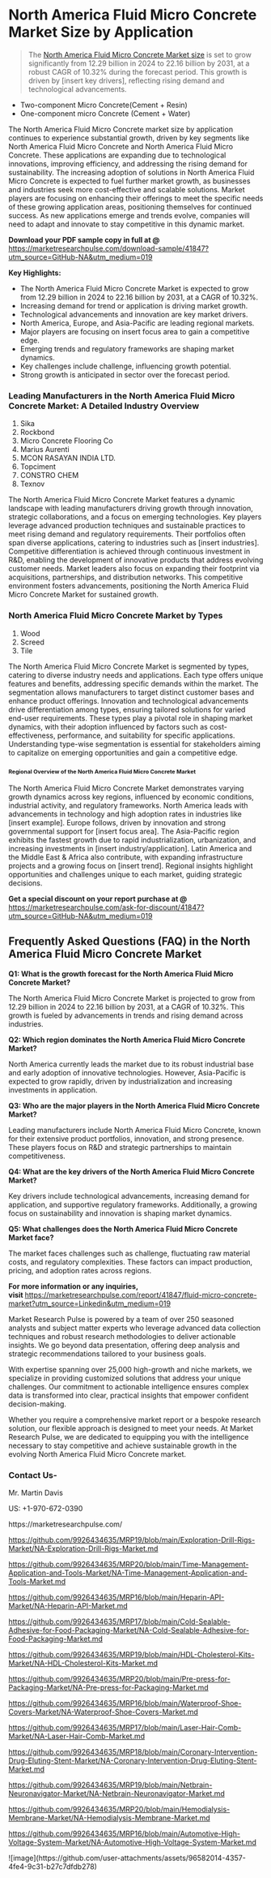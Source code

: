 <h1>North America Fluid Micro Concrete Market&nbsp;Size by Application</h1><blockquote><p>The <a href="https://marketresearchpulse.com/download-sample/41847?utm_source=GitHub-NA&amp;utm_medium=019">North America Fluid Micro Concrete Market size</a> is set to grow significantly from 12.29 billion in 2024 to 22.16 billion by 2031, at a robust CAGR of 10.32% during the forecast period. This growth is driven by [insert key drivers], reflecting rising demand and technological advancements.</p></blockquote><ul><li>Two-component Micro Concrete(Cement + Resin)<li> One-component micro Concrete (Cement + Water)</li></ul><p>The North America Fluid Micro Concrete market size by application continues to experience substantial growth, driven by key segments like North America Fluid Micro Concrete and North America Fluid Micro Concrete. These applications are expanding due to technological innovations, improving efficiency, and addressing the rising demand for sustainability. The increasing adoption of solutions in North America Fluid Micro Concrete is expected to fuel further market growth, as businesses and industries seek more cost-effective and scalable solutions. Market players are focusing on enhancing their offerings to meet the specific needs of these growing application areas, positioning themselves for continued success. As new applications emerge and trends evolve, companies will need to adapt and innovate to stay competitive in this dynamic market.</p><p><strong>Download your PDF sample copy in full at @ </strong><a href="https://marketresearchpulse.com/download-sample/41847?utm_source=GitHub-NA&amp;utm_medium=019">https://marketresearchpulse.com/download-sample/41847?utm_source=GitHub-NA&amp;utm_medium=019</a></p><p><strong>Key Highlights: </strong></p><ul><li>The North America Fluid Micro Concrete Market is expected to grow from 12.29 billion in 2024 to 22.16 billion by 2031, at a CAGR of 10.32%.</li><li>Increasing demand for trend or application is driving market growth.</li><li>Technological advancements and innovation are key market drivers.</li><li>North America, Europe, and Asia-Pacific are leading regional markets.</li><li>Major players are focusing on insert focus area to gain a competitive edge.</li><li>Emerging trends and regulatory frameworks are shaping market dynamics.</li><li>Key challenges include challenge, influencing growth potential.</li><li>Strong growth is anticipated in sector over the forecast period.</li></ul><h3>Leading Manufacturers in the North America Fluid Micro Concrete Market: A Detailed Industry Overview</h3><ol><li>Sika</li><li>Rockbond</li><li>Micro Concrete Flooring Co</li><li>Marius Aurenti</li><li>MCON RASAYAN INDIA LTD.</li><li>Topciment</li><li>CONSTRO CHEM</li><li>Texnov</li></ol><div class="flex max-w-full flex-col flex-grow"><div class="min-h-8 text-message flex w-full flex-col items-end gap-2 whitespace-normal break-words [.text-message+&amp;]:mt-5" dir="auto" data-message-author-role="assistant" data-message-id="fd8432e4-4910-450d-b182-61b7bfb0a01f" data-message-model-slug="gpt-4o"><div class="flex w-full flex-col gap-1 empty:hidden first:pt-[3px]"><div class="markdown prose w-full break-words dark:prose-invert light"><p>The North America Fluid Micro Concrete Market features a dynamic landscape with leading manufacturers driving growth through innovation, strategic collaborations, and a focus on emerging technologies. Key players leverage advanced production techniques and sustainable practices to meet rising demand and regulatory requirements. Their portfolios often span diverse applications, catering to industries such as [insert industries]. Competitive differentiation is achieved through continuous investment in R&amp;D, enabling the development of innovative products that address evolving customer needs. Market leaders also focus on expanding their footprint via acquisitions, partnerships, and distribution networks. This competitive environment fosters advancements, positioning the North America Fluid Micro Concrete Market for sustained growth.</p></div></div></div></div><h3>North America Fluid Micro Concrete Market by Types</h3><ol><li>Wood<li> Screed<li> Tile</li></ol><div class="flex max-w-full flex-col flex-grow"><div class="min-h-8 text-message flex w-full flex-col items-end gap-2 whitespace-normal break-words [.text-message+&amp;]:mt-5" dir="auto" data-message-author-role="assistant" data-message-id="084470be-0bb7-4664-bddf-5156b4f41249" data-message-model-slug="gpt-4o-mini"><div class="flex w-full flex-col gap-1 empty:hidden first:pt-[3px]"><div class="markdown prose w-full break-words dark:prose-invert light"><p>The North America Fluid Micro Concrete Market is segmented by types, catering to diverse industry needs and applications. Each type offers unique features and benefits, addressing specific demands within the market. The segmentation allows manufacturers to target distinct customer bases and enhance product offerings. Innovation and technological advancements drive differentiation among types, ensuring tailored solutions for varied end-user requirements. These types play a pivotal role in shaping market dynamics, with their adoption influenced by factors such as cost-effectiveness, performance, and suitability for specific applications. Understanding type-wise segmentation is essential for stakeholders aiming to capitalize on emerging opportunities and gain a competitive edge.</p></div></div></div></div><h3><span style="font-size: 11px;">Regional Overview of the North America Fluid Micro Concrete Market</span></h3><div class="flex max-w-full flex-col flex-grow"><div class="min-h-8 text-message flex w-full flex-col items-end gap-2 whitespace-normal break-words [.text-message+&amp;]:mt-5" dir="auto" data-message-author-role="assistant" data-message-id="e9038762-ce64-4e30-91c9-9bd413514231" data-message-model-slug="gpt-4o-mini"><div class="flex w-full flex-col gap-1 empty:hidden first:pt-[3px]"><div class="markdown prose w-full break-words dark:prose-invert light"><p>The North America Fluid Micro Concrete Market demonstrates varying growth dynamics across key regions, influenced by economic conditions, industrial activity, and regulatory frameworks. North America leads with advancements in technology and high adoption rates in industries like [insert example]. Europe follows, driven by innovation and strong governmental support for [insert focus area]. The Asia-Pacific region exhibits the fastest growth due to rapid industrialization, urbanization, and increasing investments in [insert industry/application]. Latin America and the Middle East &amp; Africa also contribute, with expanding infrastructure projects and a growing focus on [insert trend]. Regional insights highlight opportunities and challenges unique to each market, guiding strategic decisions.</p></div></div></div></div><p><strong>Get a special discount on your report purchase at @ </strong><a href="https://marketresearchpulse.com/ask-for-discount/41847?utm_source=GitHub-NA&amp;utm_medium=019">https://marketresearchpulse.com/ask-for-discount/41847?utm_source=GitHub-NA&amp;utm_medium=019</a></p><h2>Frequently Asked Questions (FAQ) in the North America Fluid Micro Concrete Market</h2><p><strong>Q1: What is the growth forecast for the North America Fluid Micro Concrete Market?</strong></p><p>The North America Fluid Micro Concrete Market is projected to grow from 12.29 billion in 2024 to 22.16 billion by 2031, at a CAGR of 10.32%. This growth is fueled by advancements in trends and rising demand across industries.</p><p><strong>Q2: Which region dominates the North America Fluid Micro Concrete Market?</strong></p><p>North America currently leads the market due to its robust industrial base and early adoption of innovative technologies. However, Asia-Pacific is expected to grow rapidly, driven by industrialization and increasing investments in application.</p><p><strong>Q3: Who are the major players in the North America Fluid Micro Concrete Market?</strong></p><p>Leading manufacturers include North America Fluid Micro Concrete, known for their extensive product portfolios, innovation, and strong presence. These players focus on R&amp;D and strategic partnerships to maintain competitiveness.</p><p><strong>Q4: What are the key drivers of the North America Fluid Micro Concrete Market?</strong></p><p>Key drivers include technological advancements, increasing demand for application, and supportive regulatory frameworks. Additionally, a growing focus on sustainability and innovation is shaping market dynamics.</p><p><strong>Q5: What challenges does the North America Fluid Micro Concrete Market face?</strong></p><p>The market faces challenges such as challenge, fluctuating raw material costs, and regulatory complexities. These factors can impact production, pricing, and adoption rates across regions.</p><p><strong>For more information or any inquiries, visit&nbsp;</strong><a href="https://marketresearchpulse.com/report/41847/fluid-micro-concrete-market?utm_source=Linkedin&utm_medium=019">https://marketresearchpulse.com/report/41847/fluid-micro-concrete-market?utm_source=Linkedin&utm_medium=019</a></p><p>Market Research Pulse is powered by a team of over 250 seasoned analysts and subject matter experts who leverage advanced data collection techniques and robust research methodologies to deliver actionable insights. We go beyond data presentation, offering deep analysis and strategic recommendations tailored to your business goals.</p><p>With expertise spanning over 25,000 high-growth and niche markets, we specialize in providing customized solutions that address your unique challenges. Our commitment to actionable intelligence ensures complex data is transformed into clear, practical insights that empower confident decision-making.</p><p>Whether you require a comprehensive market report or a bespoke research solution, our flexible approach is designed to meet your needs. At Market Research Pulse, we are dedicated to equipping you with the intelligence necessary to stay competitive and achieve sustainable growth in the evolving North America Fluid Micro Concrete market.</p><h3><strong>Contact Us-</strong></h3><p>Mr. Martin Davis</p><p>US: +1-970-672-0390</p><p>https://marketresearchpulse.com/</p><p><a href="https://github.com/9926434635/MRP19/blob/main/Exploration-Drill-Rigs-Market/NA-Exploration-Drill-Rigs-Market.md">https://github.com/9926434635/MRP19/blob/main/Exploration-Drill-Rigs-Market/NA-Exploration-Drill-Rigs-Market.md</a></p><p><a href="https://github.com/9926434635/MRP20/blob/main/Time-Management-Application-and-Tools-Market/NA-Time-Management-Application-and-Tools-Market.md">https://github.com/9926434635/MRP20/blob/main/Time-Management-Application-and-Tools-Market/NA-Time-Management-Application-and-Tools-Market.md</a></p><p><a href="https://github.com/9926434635/MRP16/blob/main/Heparin-API-Market/NA-Heparin-API-Market.md">https://github.com/9926434635/MRP16/blob/main/Heparin-API-Market/NA-Heparin-API-Market.md</a></p><p><a href="https://github.com/9926434635/MRP17/blob/main/Cold-Sealable-Adhesive-for-Food-Packaging-Market/NA-Cold-Sealable-Adhesive-for-Food-Packaging-Market.md">https://github.com/9926434635/MRP17/blob/main/Cold-Sealable-Adhesive-for-Food-Packaging-Market/NA-Cold-Sealable-Adhesive-for-Food-Packaging-Market.md</a></p><p><a href="https://github.com/9926434635/MRP19/blob/main/HDL-Cholesterol-Kits-Market/NA-HDL-Cholesterol-Kits-Market.md">https://github.com/9926434635/MRP19/blob/main/HDL-Cholesterol-Kits-Market/NA-HDL-Cholesterol-Kits-Market.md</a></p><p><a href="https://github.com/9926434635/MRP20/blob/main/Pre-press-for-Packaging-Market/NA-Pre-press-for-Packaging-Market.md">https://github.com/9926434635/MRP20/blob/main/Pre-press-for-Packaging-Market/NA-Pre-press-for-Packaging-Market.md</a></p><p><a href="https://github.com/9926434635/MRP16/blob/main/Waterproof-Shoe-Covers-Market/NA-Waterproof-Shoe-Covers-Market.md">https://github.com/9926434635/MRP16/blob/main/Waterproof-Shoe-Covers-Market/NA-Waterproof-Shoe-Covers-Market.md</a></p><p><a href="https://github.com/9926434635/MRP17/blob/main/Laser-Hair-Comb-Market/NA-Laser-Hair-Comb-Market.md">https://github.com/9926434635/MRP17/blob/main/Laser-Hair-Comb-Market/NA-Laser-Hair-Comb-Market.md</a></p><p><a href="https://github.com/9926434635/MRP18/blob/main/Coronary-Intervention-Drug-Eluting-Stent-Market/NA-Coronary-Intervention-Drug-Eluting-Stent-Market.md">https://github.com/9926434635/MRP18/blob/main/Coronary-Intervention-Drug-Eluting-Stent-Market/NA-Coronary-Intervention-Drug-Eluting-Stent-Market.md</a></p><p><a href="https://github.com/9926434635/MRP19/blob/main/Netbrain-Neuronavigator-Market/NA-Netbrain-Neuronavigator-Market.md">https://github.com/9926434635/MRP19/blob/main/Netbrain-Neuronavigator-Market/NA-Netbrain-Neuronavigator-Market.md</a></p><p><a href="https://github.com/9926434635/MRP20/blob/main/Hemodialysis-Membrane-Market/NA-Hemodialysis-Membrane-Market.md">https://github.com/9926434635/MRP20/blob/main/Hemodialysis-Membrane-Market/NA-Hemodialysis-Membrane-Market.md</a></p><p><a href="https://github.com/9926434635/MRP16/blob/main/Automotive-High-Voltage-System-Market/NA-Automotive-High-Voltage-System-Market.md">https://github.com/9926434635/MRP16/blob/main/Automotive-High-Voltage-System-Market/NA-Automotive-High-Voltage-System-Market.md</a></p>
![image](https://github.com/user-attachments/assets/96582014-4357-4fe4-9c31-b27c7dfdb278)

